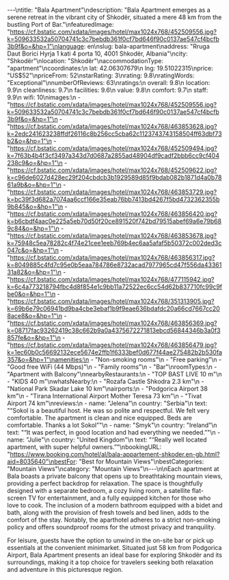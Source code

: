 ---\ntitle: "Bala Apartment"\ndescription: "Bala Apartment emerges as a serene retreat in the vibrant city of Shkodër, situated a mere 48 km from the bustling Port of Bar."\nfeaturedImage: "https://cf.bstatic.com/xdata/images/hotel/max1024x768/452509556.jpg?k=509633532a50704741c3c7bebdb361f0cf7bd646f90c0137ae547cf4bcfb3b9f&o=&hp=1"\nlanguage: en\nslug: bala-apartment\naddress: "Rruga Daut Borici Hyrja 1 kati 4 porta 10, 4001 Shkodër, Albania"\ncity: "Shkodër"\nlocation: "Shkodër"\naccommodationType: "apartment"\ncoordinates:\n  lat: 42.06307679\n  lng: 19.51022315\nprice: "US$52"\npriceFrom: 52\nstarRating: 3\nrating: 9.8\nratingWords: "Exceptional"\nnumberOfReviews: 63\nratings:\n  overall: 9.8\n  location: 9.9\n  cleanliness: 9.7\n  facilities: 9.6\n  value: 9.8\n  comfort: 9.7\n  staff: 9.9\n  wifi: 10\nimages:\n  - "https://cf.bstatic.com/xdata/images/hotel/max1024x768/452509556.jpg?k=509633532a50704741c3c7bebdb361f0cf7bd646f90c0137ae547cf4bcfb3b9f&o=&hp=1"\n  - "https://cf.bstatic.com/xdata/images/hotel/max1024x768/463853628.jpg?k=2edc241623238ffdf26116c8b256cc5cba62c1123743743158504ff63dbf73b2&o=&hp=1"\n  - "https://cf.bstatic.com/xdata/images/hotel/max1024x768/452509494.jpg?k=7f63b4b4f3cf3497a343d7d0687a2855ad48904df9cadf2bbb6cc9cf404238c9&o=&hp=1"\n  - "https://cf.bstatic.com/xdata/images/hotel/max1024x768/452509622.jpg?k=c96de6027d428ec29f204cbdcb3b1929589d85f9bdab082b1871d4a0b7861a9b&o=&hp=1"\n  - "https://cf.bstatic.com/xdata/images/hotel/max1024x768/463853729.jpg?k=bc39f3d682a7074aa6ccf166e35eab76bb7413bd4267f5bd4732362355b9b845&o=&hp=1"\n  - "https://cf.bstatic.com/xdata/images/hotel/max1024x768/463856420.jpg?k=b6cbdf4aac0e225a5eb70d50f20ce891520f742bd79515abef69a6e79b689c84&o=&hp=1"\n  - "https://cf.bstatic.com/xdata/images/hotel/max1024x768/463853678.jpg?k=75948c5ea78282c4f74e21cee1eeb769b4ec6aa5afaf5b50372c002ded3c047c&o=&hp=1"\n  - "https://cf.bstatic.com/xdata/images/hotel/max1024x768/463856317.jpg?k=8049885c4fd7c95e0b5eaa784786e8732acad7977965cd47f556da4336131a82&o=&hp=1"\n  - "https://cf.bstatic.com/xdata/images/hotel/max1024x768/477115942.jpg?k=6c4a773218794fbc4d8f854e1c9bb11a72522ec6cc54d62b837710fc99c9fbe0&o=&hp=1"\n  - "https://cf.bstatic.com/xdata/images/hotel/max1024x768/351313905.jpg?k=69b6e79c06941bd9ba4cbe3ebaf1b9f9eae636bdafdc20a66cd7667cc208ace8&o=&hp=1"\n  - "https://cf.bstatic.com/xdata/images/hotel/max1024x768/463856369.jpg?k=08717fac93262419c38c662b9a0a4375672271813ebcd56844346b3a0f3857fe&o=&hp=1"\n  - "https://cf.bstatic.com/xdata/images/hotel/max1024x768/463856479.jpg?k=1ec60b0c56692132ece5674e2ffb1f6333bef0d677f44ae275482b2b530fa357&o=&hp=1"\namenities:\n  - "Non-smoking rooms"\n  - "Free parking"\n  - "Good free WiFi (44 Mbps)"\n  - "Family rooms"\n  - "Bar"\nroomTypes:\n  - "Apartment with Balcony"\nnearbyRestaurants:\n  - "TOP BAST LIVE 10 m"\n  - "KIDS 40 m"\nwhatsNearby:\n  - "Rozafa Castle Shkodra 2.3 km"\n  - "National Park Skadar Lake 10 km"\nairports:\n  - "Podgorica Airport 38 km"\n  - "Tirana International Airport Mother Teresa 73 km"\n  - "Tivat Airport 74 km"\nreviews:\n  - name: "Jelena"\n    country: "Serbia"\n    text: "“Sokol is a beautiful host. He was so polite and respectful. We felt very comfortable. The apartment is clean and nice equipped. Beds are comfortable. Thanks a lot Sokol”"\n  - name: "Smyk"\n    country: "Ireland"\n    text: "“It was perfect, in good location and had everything we needed.”"\n  - name: "Julie"\n    country: "United Kingdom"\n    text: "“Really well located apartment, with super helpful owners.”"\nbookingURL: "https://www.booking.com/hotel/al/bala-appartement-shkoder.en-gb.html?aid=8035640"\nbestFor: "Best for Mountain Views"\nbestCategories: "Mountain Views"\ncategory: "Mountain Views"\n---\n\nEach apartment at Bala boasts a private balcony that opens up to breathtaking mountain views, providing a perfect backdrop for relaxation. The space is thoughtfully designed with a separate bedroom, a cozy living room, a satellite flat-screen TV for entertainment, and a fully equipped kitchen for those who love to cook. The inclusion of a modern bathroom equipped with a bidet and bath, along with the provision of fresh towels and bed linen, adds to the comfort of the stay. Notably, the aparthotel adheres to a strict non-smoking policy and offers soundproof rooms for the utmost privacy and tranquility.

For leisure, guests have the option to unwind in the on-site bar or pick up essentials at the convenient minimarket. Situated just 58 km from Podgorica Airport, Bala Apartment presents an ideal base for exploring Shkodër and its surroundings, making it a top choice for travelers seeking both relaxation and adventure in this picturesque region.